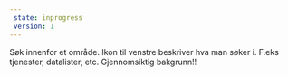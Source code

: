 ```yaml
---
 state: inprogress
 version: 1
---
```

Søk innenfor et område. Ikon til venstre beskriver hva man søker i. F.eks tjenester, datalister, etc. Gjennomsiktig bakgrunn!!
